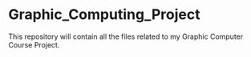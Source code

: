 # Graphic_Computing_Project
This repository will contain all the files related to my Graphic Computer Course Project.
